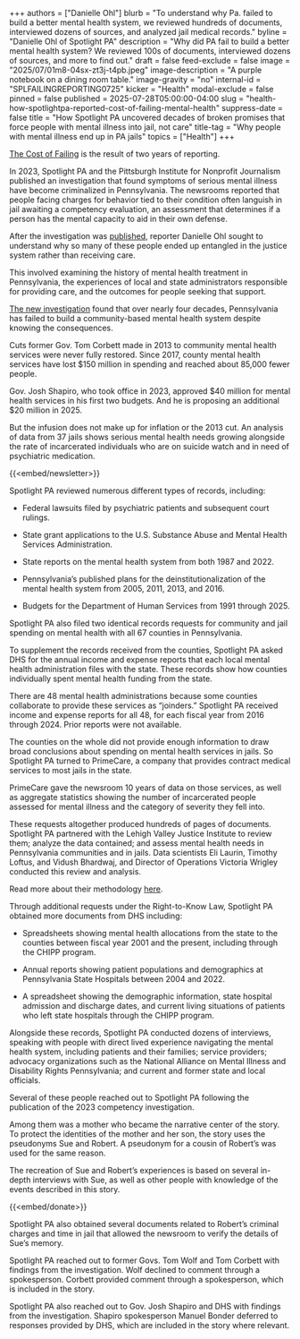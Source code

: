 +++
authors = ["Danielle Ohl"]
blurb = "To understand why Pa. failed to build a better mental health system, we reviewed hundreds of documents, interviewed dozens of sources, and analyzed jail medical records."
byline = "Danielle Ohl of Spotlight PA"
description = "Why did PA fail to build a better mental health system? We reviewed 100s of documents, interviewed dozens of sources, and more to find out."
draft = false
feed-exclude = false
image = "2025/07/01m8-04sx-zt3j-t4pb.jpeg"
image-description = "A purple notebook on a dining room table."
image-gravity = "no"
internal-id = "SPLFAILINGREPORTING0725"
kicker = "Health"
modal-exclude = false
pinned = false
published = 2025-07-28T05:00:00-04:00
slug = "health-how-spotlightpa-reported-cost-of-failing-mental-health"
suppress-date = false
title = "How Spotlight PA uncovered decades of broken promises that force people with mental illness into jail, not care"
title-tag = "Why people with mental illness end up in PA jails"
topics = ["Health"]
+++

<a href="https://www.spotlightpa.org/news/2025/07/pennsylvania-community-mental-health-crisis-funding-olmstead-implementation-health/">The Cost of Failing</a> is the result of two years of reporting.

In 2023, Spotlight PA and the Pittsburgh Institute for Nonprofit Journalism published an investigation that found symptoms of serious mental illness have become criminalized in Pennsylvania. The newsrooms reported that people facing charges for behavior tied to their condition often languish in jail awaiting a competency evaluation, an assessment that determines if a person has the mental capacity to aid in their own defense.

After the investigation was <a href="https://www.spotlightpa.org/series/a-criminal-solution/">published</a>, reporter Danielle Ohl sought to understand why so many of these people ended up entangled in the justice system rather than receiving care.

This involved examining the history of mental health treatment in Pennsylvania, the experiences of local and state administrators responsible for providing care, and the outcomes for people seeking that support.

<a href="https://www.spotlightpa.org/news/2025/07/pennsylvania-community-mental-health-crisis-funding-olmstead-implementation-health/">The new investigation</a> found that over nearly four decades, Pennsylvania has failed to build a community-based mental health system despite knowing the consequences.

Cuts former Gov. Tom Corbett made in 2013 to community mental health services were never fully restored. Since 2017, county mental health services have lost $150 million in spending and reached about 85,000 fewer people.

Gov. Josh Shapiro, who took office in 2023, approved $40 million for mental health services in his first two budgets. And he is proposing an additional $20 million in 2025.

But the infusion does not make up for inflation or the 2013 cut. An analysis of data from 37 jails shows serious mental health needs growing alongside the rate of incarcerated individuals who are on suicide watch and in need of psychiatric medication.

{{<embed/newsletter>}}

Spotlight PA reviewed numerous different types of records, including:

- Federal lawsuits filed by psychiatric patients and subsequent court rulings.

- State grant applications to the U.S. Substance Abuse and Mental Health Services Administration.

- State reports on the mental health system from both 1987 and 2022.

- Pennsylvania’s published plans for the deinstitutionalization of the mental health system from 2005, 2011, 2013, and 2016.

- Budgets for the Department of Human Services from 1991 through 2025.

Spotlight PA also filed two identical records requests for community and jail spending on mental health with all 67 counties in Pennsylvania.

To supplement the records received from the counties, Spotlight PA asked DHS for the annual income and expense reports that each local mental health administration files with the state. These records show how counties individually spent mental health funding from the state.

There are 48 mental health administrations because some counties collaborate to provide these services as “joinders.” Spotlight PA received income and expense reports for all 48, for each fiscal year from 2016 through 2024. Prior reports were not available.

The counties on the whole did not provide enough information to draw broad conclusions about spending on mental health services in jails. So Spotlight PA turned to PrimeCare, a company that provides contract medical services to most jails in the state.

PrimeCare gave the newsroom 10 years of data on those services, as well as aggregate statistics showing the number of incarcerated people assessed for mental illness and the category of severity they fell into.

These requests altogether produced hundreds of pages of documents. Spotlight PA partnered with the Lehigh Valley Justice Institute to review them; analyze the data contained; and assess mental health needs in Pennsylvania communities and in jails. Data scientists Eli Laurin, Timothy Loftus, and Vidush Bhardwaj, and Director of Operations Victoria Wrigley conducted this review and analysis.

Read more about their methodology <a href="https://www.documentcloud.org/documents/26031605-spllvjimetho0725/">here</a>.

Through additional requests under the Right-to-Know Law, Spotlight PA obtained more documents from DHS including:

- Spreadsheets showing mental health allocations from the state to the counties between fiscal year 2001 and the present, including through the CHIPP program.

- Annual reports showing patient populations and demographics at Pennsylvania State Hospitals between 2004 and 2022.

- A spreadsheet showing the demographic information, state hospital admission and discharge dates, and current living situations of patients who left state hospitals through the CHIPP program.

Alongside these records, Spotlight PA conducted dozens of interviews, speaking with people with direct lived experience navigating the mental health system, including patients and their families; service providers; advocacy organizations such as the National Alliance on Mental Illness and Disability Rights Pennsylvania; and current and former state and local officials.

Several of these people reached out to Spotlight PA following the publication of the 2023 competency investigation.

Among them was a mother who became the narrative center of the story. To protect the identities of the mother and her son, the story uses the pseudonyms Sue and Robert. A pseudonym for a cousin of Robert’s was used for the same reason.

The recreation of Sue and Robert’s experiences is based on several in-depth interviews with Sue, as well as other people with knowledge of the events described in this story.

{{<embed/donate>}}

Spotlight PA also obtained several documents related to Robert’s criminal charges and time in jail that allowed the newsroom to verify the details of Sue’s memory.

Spotlight PA reached out to former Govs. Tom Wolf and Tom Corbett with findings from the investigation. Wolf declined to comment through a spokesperson. Corbett provided comment through a spokesperson, which is included in the story.

Spotlight PA also reached out to Gov. Josh Shapiro and DHS with findings from the investigation. Shapiro spokesperson Manuel Bonder deferred to responses provided by DHS, which are included in the story where relevant.

